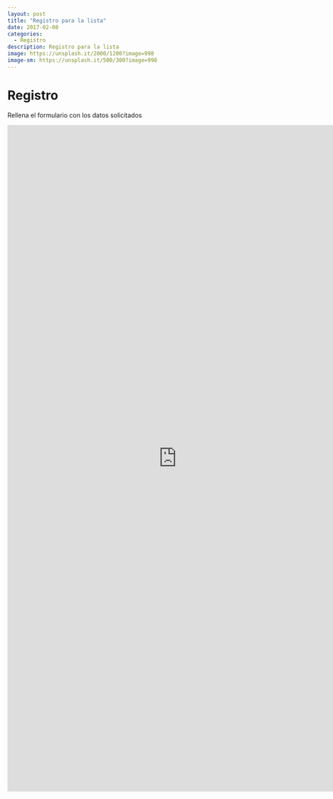 ```yaml
---
layout: post
title: "Registro para la lista"
date: 2017-02-08
categories:
  - Registro
description: Registro para la lista
image: https://unsplash.it/2000/1200?image=998
image-sm: https://unsplash.it/500/300?image=998
---
```


Registro
=============

Rellena el formulario con los datos solicitados

<iframe src="https://docs.google.com/forms/d/e/1FAIpQLSfTjkglReXQDkqjNtGiq-Lia9btHCo3BjHfA_UXPg8JBbAd8w/viewform?embedded=true" width="760" height="1500" frameborder="0" marginheight="0" marginwidth="0">Cargando...</iframe>